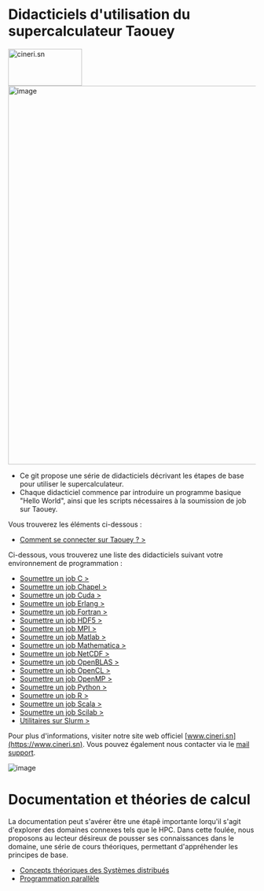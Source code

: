 # Didacticiels d'utilisation du supercalculateur Taouey
<img src="https://github.com/Taouey/Docs/assets/167436550/5a86c154-6cbc-4415-89d9-36b4bfd8d239" alt="cineri.sn" width="150" height="75">
<img width="770" alt="image" src="https://github.com/Taouey/Docs/assets/167436550/8f414d72-eda4-4ab5-b701-451a27ff8597">

* Ce git propose une série de didacticiels décrivant les étapes de base pour utiliser le supercalculateur.
* Chaque didacticiel commence par introduire un programme basique "Hello World", ainsi que les scripts nécessaires à la soumission de job sur Taouey.

Vous trouverez les éléments ci-dessous :
* [Comment se connecter sur Taouey ? >](https://github.com/Taouey/Docs/tree/main/Comment%20se%20connecter%3F)

Ci-dessous, vous trouverez une liste des didacticiels suivant votre environnement de programmation :
* [Soumettre un job C >](https://github.com/Taouey/Docs/tree/main/C)
*  [Soumettre un job Chapel >](https://github.com/Taouey/Docs/tree/main/Chapel)
* [Soumettre un job Cuda >](https://github.com/Taouey/Docs/tree/main/Cuda)
* [Soumettre un job Erlang >](https://github.com/Taouey/Docs/tree/main/Erlang)
* [Soumettre un job Fortran >](https://github.com/Taouey/Docs/tree/main/Fortran)
*  [Soumettre un job HDF5 >](https://github.com/Taouey/Docs/blob/main/HDF5/readme.md)
*  [Soumettre un job MPI >](https://github.com/Taouey/Docs/tree/main/MPI)
*  [Soumettre un job Matlab >](https://github.com/Taouey/Docs/tree/main/Matlab)
*    [Soumettre un job Mathematica >](https://github.com/Taouey/Docs/tree/main/Mathematica)
*  [Soumettre un job NetCDF >](https://github.com/Taouey/Docs/tree/main/NetCDF)
*  [Soumettre un job OpenBLAS >](https://github.com/Taouey/Docs/tree/main/OpenBLAS)
*  [Soumettre un job OpenCL >](https://github.com/Taouey/Docs/tree/main/OpenCL)
*  [Soumettre un job OpenMP >](https://github.com/Taouey/Docs/tree/main/OPenMP)
*  [Soumettre un job Python >](https://github.com/Taouey/Docs/tree/main/Python)
*  [Soumettre un job R >](https://github.com/Taouey/Docs/tree/main/R)
*  [Soumettre un job Scala >](https://github.com/Taouey/Docs/tree/main/Scala) 
*  [Soumettre un job Scilab >](https://github.com/Taouey/Docs/tree/main/Scilab)
*  [Utilitaires sur Slurm > ](https://github.com/Taouey/Docs/tree/main/SLURM)  

Pour plus d'informations, visiter notre site web officiel [www.cineri.sn](https://www.cineri.sn).
Vous pouvez également nous contacter via le [mail support](support@cineri.sn).

![image](https://github.com/Taouey/Docs/assets/167436550/f760b4cd-38cc-44ad-be47-62356b325a00)

# Documentation et théories de calcul
La documentation peut s'avérer être une étapê importante lorqu'il s'agit d'explorer des domaines connexes tels que le HPC. Dans cette foulée, nous proposons au lecteur désireux de pousser ses connaissances dans le domaine,  une série de cours théoriques, permettant d'appréhender les principes de base.  
* [Concepts théoriques des Systèmes distribués](https://github.com/Taouey/Docs/tree/main/Syst%C3%A8mes%20distribu%C3%A9s)  
* [Programmation parallèle](https://github.com/DiopBabacarEdu/HPC) 
